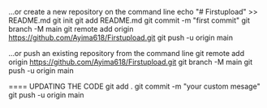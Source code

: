 …or create a new repository on the command line
echo "# Firstupload" >> README.md
git init
git add README.md
git commit -m "first commit"
git branch -M main
git remote add origin https://github.com/Ayima618/Firstupload.git
git push -u origin main

…or push an existing repository from the command line
git remote add origin https://github.com/Ayima618/Firstupload.git
git branch -M main
git push -u origin main




==== UPDATING THE CODE
git add .
git commit -m "your custom mesage"
git push -u origin main